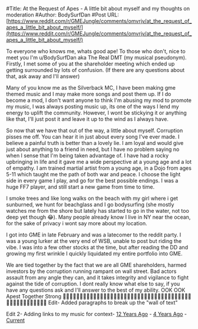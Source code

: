 #Title: At the Request of Apes - A little bit about myself and my thoughts on moderation
#Author: BodySurfDan
#Post URL: [https://www.reddit.com/r/GMEJungle/comments/omvrjv/at_the_request_of_apes_a_little_bit_about_myself/](https://www.reddit.com/r/GMEJungle/comments/omvrjv/at_the_request_of_apes_a_little_bit_about_myself/)


To everyone who knows me, whats good ape! To those who don't, nice to meet you I'm u/BodySurfDan aka The Real DMT (my musical pseudonym). Firstly, I met some of you at the shareholder meeting which ended up getting surrounded by lots of confusion. (If there are any questions about that, ask away and I'll answer)

Many of you know me as the Silverback MC, I have been making gme themed music and I may make more songs and post them up. If I do become a mod, I don't want anyone to think I'm abusing my mod to promote my music, I was always posting music up, its one of the ways I lend my energy to uplift the community. However, I wont be stickying it or anything like that, I'll just post it and leave it up to the wind as I always have.

So now that we have that out of the way, a little about myself. Corruption pisses me off. You can hear it in just about every song I've ever made. I believe a painful truth is better than a lovely lie. I am loyal and would give just about anything to a friend in need, but I have no problem saying no when I sense that I'm being taken advantage of. I have had a rocky upbringing in life and it gave me a wide perspective at a young age and a lot of empathy. I am trained martial artist from a young age, in a Dojo from ages 5-11 which taught me the path of both war and peace. I choose the light side in every game I play, and go for the best possible endings. I was a huge FF7 player, and still start a new game from time to time.

I smoke trees and like long walks on the beach with my girl where i get sunburned, we hunt for beachglass and I go bodysurfing (she mostly watches me from the shore but lately has started to go in the water, not too deep yet though 😂). Many people already know I live in NY near the ocean, for the sake of privacy i wont say more about my location.

I got into GME in late February and was a latecomer to the reddit party. I was a young lurker at the very end of WSB, unable to post but riding the vibe. I was into a few other stocks at the time, but after reading the DD and growing my first wrinkle I quickly liquidated my entire portfolio into GME.

We are tied together by the fact that we are all GME shareholders, harmed investors by the corruption running rampant on wall street. Bad actors assault from any angle they can, and it takes integrity and vigilance to fight against the tide of corruption. I dont really know what else to say, if you have any questions ask and I'll answer to the best of my ability. OOK OOK Apest Together Strong 💪🦍🦍🦍🦍🦍🦍🦍🦍🦍🦍🦍🦍🦍🦍🦍🦍🦍🦍🦍🦍🦍🦍🦍🦍🦍🦍🦍🦍🦍🦍🦍🦍🦍🦍🦍🦍🦍🦍🦍🦍🦍🦍🦍🦍🦍🦍🦍🦍💪 Edit- Added paragraphs to break up the "wall of text"

Edit 2- Adding links to my music for context- [12 Years Ago](https://youtu.be/hOdbQKRkmY8) \-  [4 Years Ago](https://soundcloud.com/therealdmt/cavalry?in=therealdmt/sets/dmt-playlist)  \- [Current](https://youtube.com/playlist?list=PLwnVWRXo1Yyj_wOZOER8S5XNPlGHl1mIq)